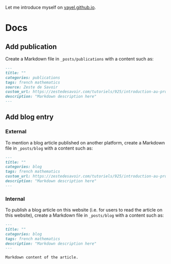 Let me introduce myself on [vayel.github.io](http://vayel.github.io).

# Docs

## Add publication

Create a Markdown file in `_posts/publications` with a content such as:

```markdown
---
title: ""
categories: publications
tags: french mathematics
source: Zeste de Savoir
custom_url: https://zestedesavoir.com/tutoriels/925/introduction-au-protocole-wamp-1/
description: "Markdown description here"
---
```

## Add blog entry

### External

To mention a blog article published on another platform, create a Markdown
file in `_posts/blog` with a content such as:

```markdown
---
title: ""
categories: blog
tags: french mathematics
custom_url: https://zestedesavoir.com/tutoriels/925/introduction-au-protocole-wamp-1/
description: "Markdown description here"
---
```

### Internal

To publish a blog article on this website (i.e. for users to read the article on
this website), create a Markdown file in `_posts/blog` with a content such as:

```markdown
---
title: ""
categories: blog
tags: french mathematics
description: "Markdown description here"
---

Markdown content of the article.
```
